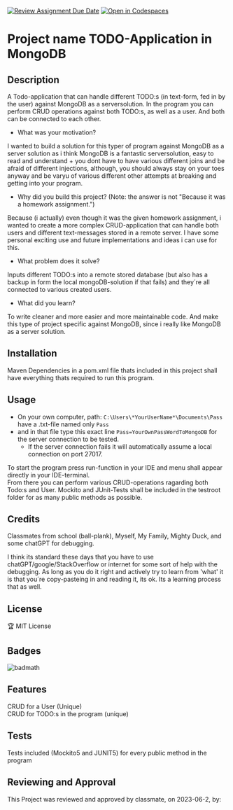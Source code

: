 [![Review Assignment Due Date](https://classroom.github.com/assets/deadline-readme-button-24ddc0f5d75046c5622901739e7c5dd533143b0c8e959d652212380cedb1ea36.svg)](https://classroom.github.com/a/MYVtI0hB)
[![Open in Codespaces](https://classroom.github.com/assets/launch-codespace-7f7980b617ed060a017424585567c406b6ee15c891e84e1186181d67ecf80aa0.svg)](https://classroom.github.com/open-in-codespaces?assignment_repo_id=11361325)
# Project name TODO-Application in MongoDB

## Description

A Todo-application that can handle different TODO:s (in text-form, fed in by the user) against MongoDB as a serversolution.
In the program you can perform CRUD operations against both TODO:s, as well as a user. And both can be connected to each other.

- What was your motivation?

I wanted to build a solution for this typer of program against MongoDB as a server solution as i think MongoDB is a fantastic serversolution, easy to read and understand + you dont have to have various different joins and be afraid of different injections, although, you should always stay on your toes anyway and be varyu of various different other attempts at breaking and getting into your program.  

- Why did you build this project? (Note: the answer is not "Because it was a homework assignment.")

Because (i actually) even though it was the given homework assignment, i wanted to create a more complex CRUD-application that can handle both users and different text-messages stored in a remote server. I have some personal exciting use and future implementations and ideas i can use for this.

- What problem does it solve?

Inputs different TODO:s into a remote stored database (but also has a backup in form the local mongoDB-solution if that fails) and they´re all connected to various created users.

- What did you learn?

To write cleaner and more easier and more maintainable code. And make this type of project specific against MongoDB, since i really like MongoDB as a server solution.

## Installation
Maven Dependencies in a pom.xml file thats included in this project shall have everything thats required to run this program.

## Usage
* On your own computer, path: ```C:\Users\*YourUserName*\Documents\Pass```  
have a .txt-file named only ```Pass```  
* and in that file type this exact line ```Pass=YourOwnPassWordToMongoDB``` for the server connection to be tested. 
  * If the server connection fails it will automatically assume a local connection on port 27017.

To start the program press run-function in your IDE and menu shall appear directly in your IDE-terminal.  
From there you can perform various CRUD-operations ragarding both Todo:s and User. Mockito and JUnit-Tests shall be included in the testroot folder for as many public methods as possible.


## Credits
Classmates from school (ball-plank), Myself, My Family, Mighty Duck, and some chatGPT for debugging. 

I think its standard these days that you have to use chatGPT/google/StackOverflow or internet for some sort of help with the debugging. As long as you do it right and actively try to learn from 'what' it is that you´re copy-pasteing in and reading it, its ok. Its a learning process that as well.

## License
🏆 MIT License

## Badges
![badmath](https://img.shields.io/badge/Java-100%25-blue)

## Features
CRUD for a User (Unique)  
CRUD for TODO:s in the program (unique)

## Tests
Tests included (Mockito5 and JUNIT5) for every public method in the program

## Reviewing and Approval
This Project was reviewed and approved by classmate, on 2023-06-2, by: